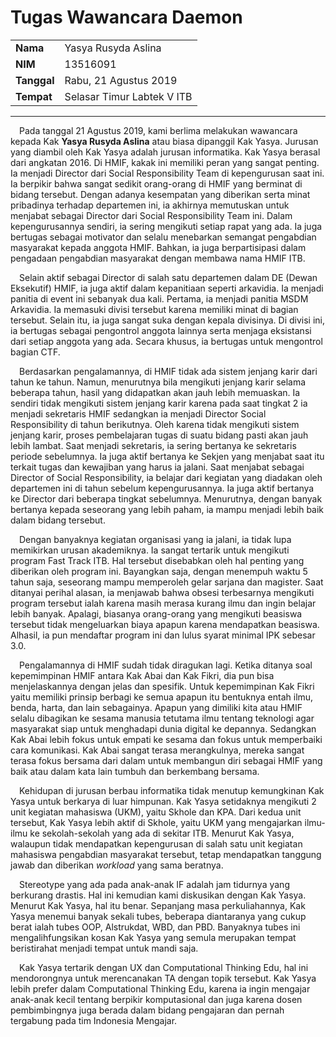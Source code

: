 # Tugas Wawancara Daemon
<table>
  <tr>
    <td><b>Nama</b></td>
    <td>Yasya Rusyda Aslina</td>
  </tr>
  <tr>
    <td><b>NIM</b></td>
    <td>13516091</td>
  </tr>
  <tr>
    <td><b>Tanggal</b></td>
    <td>Rabu, 21 Agustus 2019</td>
  </tr>
  <tr>
    <td><b>Tempat</b></td>
    <td>Selasar Timur Labtek V ITB</td>
  </tr>
</table>

___

&emsp;Pada tanggal 21 Agustus 2019, kami berlima melakukan wawancara kepada Kak **Yasya Rusyda Aslina** atau biasa dipanggil Kak Yasya. Jurusan yang diambil oleh Kak Yasya adalah jurusan informatika. Kak Yasya berasal dari angkatan 2016. Di HMIF, kakak ini memiliki peran yang sangat penting. Ia menjadi Director dari Social Responsibility Team di kepengurusan saat ini. Ia berpikir bahwa sangat sedikit orang-orang di HMIF yang berminat di bidang tersebut. Dengan adanya kesempatan yang diberikan serta minat pribadinya terhadap departemen ini, ia akhirnya memutuskan untuk menjabat sebagai Director dari Social Responsibility Team ini. Dalam kepengurusannya sendiri, ia sering mengikuti setiap rapat yang ada. Ia juga bertugas sebagai motivator dan selalu menebarkan semangat pengabdian masyarakat kepada anggota HMIF. Bahkan, ia juga berpartisipasi dalam pengadaan pengabdian masyarakat dengan membawa nama HMIF ITB.

&emsp;Selain aktif sebagai Director di salah satu departemen dalam DE (Dewan Eksekutif) HMIF, ia juga aktif dalam kepanitiaan seperti arkavidia. Ia menjadi panitia di event ini sebanyak dua kali. Pertama, ia menjadi panitia MSDM Arkavidia. Ia memasuki divisi tersebut karena memiliki minat di bagian tersebut. Selain itu, ia juga sangat suka dengan kepala divisinya. Di divisi ini, ia bertugas sebagai pengontrol anggota lainnya serta menjaga eksistansi dari setiap anggota yang ada. Secara khusus, ia bertugas untuk mengontrol bagian CTF.

&emsp;Berdasarkan pengalamannya, di HMIF tidak ada sistem jenjang karir dari tahun ke tahun. Namun, menurutnya bila mengikuti jenjang karir selama beberapa tahun, hasil yang didapatkan akan jauh lebih memuaskan. Ia sendiri tidak mengikuti sistem jenjang karir karena pada saat tingkat 2 ia menjadi sekretaris HMIF sedangkan ia menjadi Director Social Responsibility di tahun berikutnya. Oleh karena tidak mengikuti sistem jenjang karir, proses pembelajaran tugas di suatu bidang pasti akan jauh lebih lambat. Saat menjadi sekretaris, ia sering bertanya ke sekretaris periode sebelumnya. Ia juga aktif bertanya ke Sekjen yang menjabat saat itu terkait tugas dan kewajiban yang harus ia jalani. Saat menjabat sebagai Director of Social Responsibility, ia belajar dari kegiatan yang diadakan oleh departemen ini di tahun sebelum kepengurusannya. Ia juga aktif bertanya ke Director dari beberapa tingkat sebelumnya. Menurutnya, dengan banyak bertanya kepada seseorang yang lebih paham, ia mampu menjadi lebih baik dalam bidang tersebut.

&emsp;Dengan banyaknya kegiatan organisasi yang ia jalani, ia tidak lupa memikirkan urusan akademiknya. Ia sangat tertarik untuk mengikuti program Fast Track ITB. Hal tersebut disebabkan oleh hal penting yang diberikan oleh program ini. Bayangkan saja, dengan menempuh waktu 5 tahun saja, seseorang mampu memperoleh gelar sarjana dan magister. Saat ditanyai perihal alasan, ia menjawab bahwa obsesi terbesarnya mengikuti program tersebut ialah karena masih merasa kurang ilmu dan ingin belajar lebih banyak. Apalagi, biasanya orang-orang yang mengikuti beasiswa tersebut tidak mengeluarkan biaya apapun karena mendapatkan beasiswa. Alhasil, ia pun mendaftar program ini dan lulus syarat minimal IPK sebesar 3.0.

&emsp;Pengalamannya di HMIF sudah tidak diragukan lagi. Ketika ditanya soal kepemimpinan HMIF antara Kak Abai dan Kak Fikri, dia pun bisa menjelaskannya dengan jelas dan spesifik. Untuk kepemimpinan Kak Fikri yaitu memiliki prinsip berbagi ke semua apapun itu bentuknya entah ilmu, benda, harta, dan lain sebagainya. Apapun yang dimiliki kita atau HMIF selalu dibagikan ke sesama manusia tetutama ilmu tentang teknologi agar masyarakat siap untuk menghadapi dunia digital ke depannya. Sedangkan Kak Abai lebih fokus untuk empati ke sesama dan fokus untuk memperbaiki cara komunikasi. Kak Abai sangat terasa merangkulnya, mereka sangat terasa fokus bersama dari dalam untuk membangun diri sebagai HMIF yang baik atau dalam kata lain tumbuh dan berkembang bersama.

&emsp;Kehidupan di jurusan berbau informatika tidak menutup kemungkinan Kak Yasya untuk berkarya di luar himpunan. Kak Yasya setidaknya mengikuti 2 unit kegiatan mahasiswa (UKM), yaitu Skhole dan KPA. Dari kedua unit tersebut, Kak Yasya lebih aktif di Skhole, yaitu UKM yang mengajarkan ilmu-ilmu ke sekolah-sekolah yang ada di sekitar ITB. Menurut Kak Yasya, walaupun tidak mendapatkan kepengurusan di salah satu unit kegiatan mahasiswa pengabdian masyarakat tersebut, tetap mendapatkan tanggung jawab dan diberikan _workload_ yang sama beratnya.

&emsp;Stereotype yang ada pada anak-anak IF adalah jam tidurnya yang berkurang drastis. Hal ini kemudian kami diskusikan dengan Kak Yasya. Menurut Kak Yasya, hal itu benar. Sepanjang masa perkuliahannya, Kak Yasya menemui banyak sekali tubes, beberapa diantaranya yang cukup berat ialah tubes OOP, Alstrukdat, WBD, dan PBD. Banyaknya tubes ini mengalihfungsikan kosan Kak Yasya yang semula merupakan tempat beristirahat menjadi tempat untuk mandi saja.

&emsp;Kak Yasya tertarik dengan UX dan Computational Thinking Edu, hal ini mendorongnya untuk merencanakan TA dengan topik tersebut. Kak Yasya lebih prefer dalam Computational Thinking Edu, karena ia ingin mengajar anak-anak kecil tentang berpikir komputasional dan juga karena dosen pembimbingnya juga berada dalam bidang pengajaran dan pernah tergabung pada tim Indonesia Mengajar.
